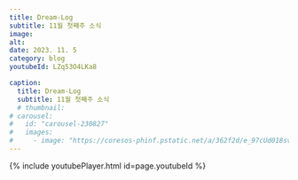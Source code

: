 ```yaml
---
title: Dream-Log
subtitle: 11월 첫째주 소식
image:
alt: 
date: 2023. 11. 5
category: blog
youtubeId: LZq53O4LKa8

caption:
  title: Dream-Log
  subtitle: 11월 첫째주 소식
  # thumbnail:
# carousel:
#   id: "carousel-230827"
#   images:
#     - image: "https://coresos-phinf.pstatic.net/a/362f2d/e_97cUd018svcx734nr98ssd9_echkc.jpg?type=e1920_std&cors=band"
---
```

{% include youtubePlayer.html id=page.youtubeId %}

